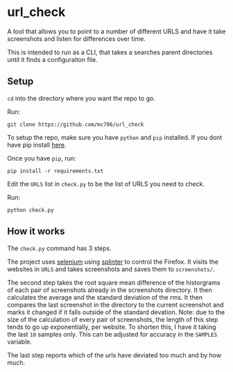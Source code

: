 # url_check

A tool that allows you to point to a number of different URLS and have it take screenshots and listen for differences 
over time.

This is intended to run as a CLI, that takes a searches parent directories until it finds a configuraiton file.


## Setup
`cd` into the directory where you want the repo to go.

Run:
```
git clone https://github.com/mc706/url_check
```

To setup the repo, make sure you have `python` and `pip` installed. If you dont have pip install 
[here](https://pip.pypa.io/en/stable/installing/).


Once you have `pip`, run:

```
pip install -r requirements.txt
```

Edit the `URLS` list in `check.py` to be the list of URLS you need to check.

Run:

```
python check.py
```


## How it works
The `check.py` command has 3 steps.

The project uses [selenium]() using [splinter]() to control the Firefox. It visits the websites in `URLS`
and takes screenshots and saves them to `screenshots/`.

The second step takes the root square mean difference of the historgrams of each pair of screenshots already in 
the screenshots directory. It then calculates the average and the standard deviation of the rms. It then compares the 
last screenshot in the directory to the current screenshot and marks it changed if it falls outside of the standard devation.
Note: due to the size of the calculation of every pair of screenshots, the length of this step tends to go up exponentially,
per website. To shorten this, I have it taking the last `10` samples only. This can be adjusted for accuracy in the `SAMPLES`
variable.

The last step reports which of the urls have deviated too much and by how much.

